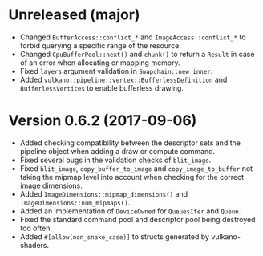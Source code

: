 # Unreleased (major)

- Changed `BufferAccess::conflict_*` and `ImageAccess::conflict_*` to forbid querying a specific
  range of the resource.
- Changed `CpuBufferPool::next()` and `chunk()` to return a `Result` in case of an error when
  allocating or mapping memory.
- Fixed `layers` argument validation in `Swapchain::new_inner`.
- Added `vulkano::pipeline::vertex::BufferlessDefinition` and `BufferlessVertices` to enable
  bufferless drawing.

# Version 0.6.2 (2017-09-06)

- Added checking compatibility between the descriptor sets and the pipeline object when adding a
  draw or compute command.
- Fixed several bugs in the validation checks of `blit_image`.
- Fixed `blit_image`, `copy_buffer_to_image` and `copy_image_to_buffer` not taking the mipmap level
  into account when checking for the correct image dimensions.
- Added `ImageDimensions::mipmap_dimensions()` and `ImageDimensions::num_mipmaps()`.
- Added an implementation of `DeviceOwned` for `QueuesIter` and `Queue`.
- Fixed the standard command pool and descriptor pool being destroyed too often.
- Added `#[allow(non_snake_case)]` to structs generated by vulkano-shaders.
